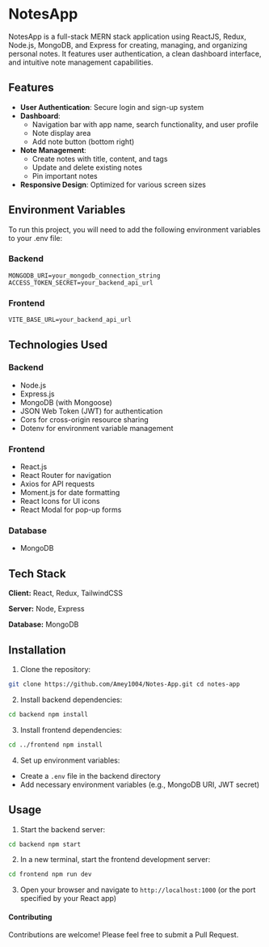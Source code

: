 # NotesApp

NotesApp is a full-stack MERN stack application using ReactJS, Redux, Node.js, MongoDB, and Express for creating, managing, and organizing personal notes. It features user authentication, a clean dashboard interface, and intuitive note management capabilities.

## Features

- **User Authentication**: Secure login and sign-up system
- **Dashboard**: 
  - Navigation bar with app name, search functionality, and user profile
  - Note display area
  - Add note button (bottom right)
- **Note Management**:
  - Create notes with title, content, and tags
  - Update and delete existing notes
  - Pin important notes
- **Responsive Design**: Optimized for various screen sizes

## Environment Variables

To run this project, you will need to add the following environment variables to your .env file:

### Backend
    MONGODB_URI=your_mongodb_connection_string
    ACCESS_TOKEN_SECRET=your_backend_api_url

### Frontend
    VITE_BASE_URL=your_backend_api_url


## Technologies Used

### Backend
- Node.js
- Express.js
- MongoDB (with Mongoose)
- JSON Web Token (JWT) for authentication
- Cors for cross-origin resource sharing
- Dotenv for environment variable management

### Frontend
- React.js
- React Router for navigation
- Axios for API requests
- Moment.js for date formatting
- React Icons for UI icons
- React Modal for pop-up forms

### Database
- MongoDB

## Tech Stack

**Client:** React, Redux, TailwindCSS

**Server:** Node, Express

**Database:** MongoDB



## Installation

1. Clone the repository:
```bash
git clone https://github.com/Amey1004/Notes-App.git cd notes-app
```
2. Install backend dependencies:
```bash
cd backend npm install
```
3. Install frontend dependencies:
```bash
cd ../frontend npm install
```

4. Set up environment variables:
- Create a `.env` file in the backend directory
- Add necessary environment variables (e.g., MongoDB URI, JWT secret)

## Usage

1. Start the backend server:
```bash
cd backend npm start
```
2. In a new terminal, start the frontend development server:
```bash
cd frontend npm run dev
```
3. Open your browser and navigate to `http://localhost:1000` (or the port specified by your React app)


#### Contributing
Contributions are welcome! Please feel free to submit a Pull Request.